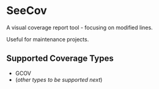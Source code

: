# SeeCov

A visual coverage report tool - focusing on modified lines.

Useful for maintenance projects.

## Supported Coverage Types

- GCOV
- (_other types to be supported next_)
